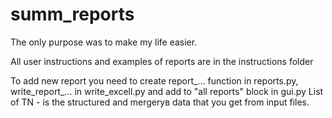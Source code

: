 # summ_reports
The only purpose was to make my life easier.

All user instructions and examples of reports are in the instructions folder

To add new report you need to create report_... function in reports.py, write_report_... in write_excell.py and add to "all reports" block in gui.py
List of TN - is the structured and mergerув data that you get from input files.

